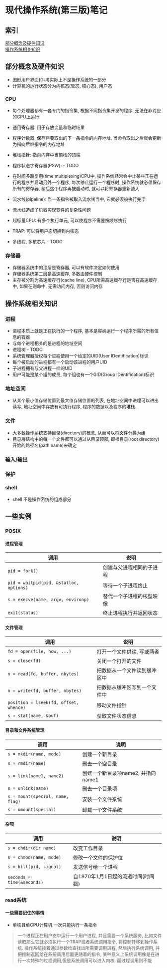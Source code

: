 # 现代操作系统(第三版)笔记
## 索引
[部分概念及硬件知识](#部分概念及硬件知识)  
[操作系统相关知识](#操作系统相关知识)

## 部分概念及硬件知识
* 图形用户界面(GUI)实际上不是操作系统的一部分
* 计算机的运行状态分为内核态(管态, 核心态), 用户态

### CPU
* 每个处理器都有一套专门的指令集, 根据不同指令集开发的程序, 无法在非对应的CPU上运行
* 通用寄存器: 用于存放变量和临时结果
* 程序计数器: 保存将要取出的下一条指令的内存地址, 当命令取出之后就会更新为指向后继指令的内存地址
* 堆栈指针: 指向内存中当前栈的顶端
* 程序状态字寄存器(PSW): - TODO
* 在时间多路复用(time multiplexing)CPU中, 操作系统经常会中止某些正在运行的程序并启动另外一个程序, 每次停止运行一个程序时, 操作系统就必须保存所有的寄存器, 稍后这个程序再被启动时, 就可以将寄存器重新装入

* 流水线(pipeline): 当一条指令被取入流水线当中, 它就必须被执行完毕
* 流水线造成了机器实现软件的复杂性问题
* 超标量CPU: 有多个执行单元, 可以使程序不需要按顺序执行
* TRAP: 可以将用户态切换到内核态
* 多线程, 多核芯片 - TODO

### 存储器
* 存储器系统中的顶层是寄存器, 可以有软件决定如何使用
* 存储器系统第二层是高速缓存, 多数由硬件控制
* 主存被分割为高速缓存行(cache line), CPU所需高速缓存行是否在高速缓存中, 如果在则命中, 无需访问内存, 否则访问内存

## 操作系统相关知识
### 进程
* 进程本质上就是正在执行的一个程序, 基本是容纳运行一个程序所需的所有信息的容器
* 与每个进程相关的是进程的地址空间
* 进程树 - TODO
* 系统管理器授权每个进程使用一个给定的UID(User IDentification)标识
* 每个被启动的进程都有一个启动该进程的用户UID
* 子进程拥有与父进程一样的UID
* 用户可能是某个组的成员, 每个组也有一个GID(Group IDentification)标识

### 地址空间
* 从某个最小值存储位置到最大值存储位置的列表, 在地址空间中进程可以进出读写, 地址空间中存放有可执行程序, 程序的数据以及程序的堆栈...

### 文件
* 大多数操作系统支持目录(directory)的概念, 从而可以将文件分类为组
* 目录层结构中的每一个文件都可以通过从目录顶部, 即根目录(root directory)开始的路径名(path name)来确定

### 输入/输出
### 保护
### shell
* shell 不是操作系统的组成部分

## 一些实例
### POSIX

#### 进程管理

|调用|说明|
|---|---|
|`pid = fork()`|创建与父进程相同的子进程|
|`pid = waitpid(pid, &statloc, options)`|等待一个子进程终止|
|`s = execve(name, argv, environp)`|替代一个子进程的核型映像|
|`exit(status)`|终止进程执行并返回状态|

#### 文件管理

|调用|说明|
|---|---|
|`fd = open(file, how, ...)`|打开一个文件供读, 写或两者|
|`s = close(fd)`|关闭一个打开的文件|
|`n = read(fd, buffer, nbytes)`|把数据从一个文件读到缓冲区中|
|`n = write(fd, buffer, nbytes)`|把数据从缓冲区写到一个文件中|
|`position = lseek(fd, offset, whence)`|移动文件指针|
|`s = stat(name, &buf)`|获取文件状态信息|

#### 目录和文件系统管理

|调用|说明|
|---|---|
|`s = mkdir(name, mode)`|创建一个新目录|
|`s = rmdir(name)`|删去一个空目录|
|`s = link(name1, name2)`|创建一个新目录项name2, 并指向name1|
|`s = unlink(name)`|删去一个目录项|
|`s = mount(special, name, flag)`|安装一个文件系统|
|`s = umount(special)`|卸载一个文件系统|

#### 杂项

|调用|说明|
|---|---|
|`s = chdir(dir name)`|改变工作目录|
|`s = chmod(name, mode)`|修改一个文件的保护位|
|`s = kill(pid, signal)`|发送信号给一个进程|
|`seconds = time(&seconds)`|自1970年1月1日起的流逝时间(时间戳)|


### read系统
#### 一些需要记住的事情
* 单核且单CPU计算机 一次只能执行一条指令
> 一个进程正在用户态中运行一个用户进程, 并且需要一个系统服务, 比如文件读取那么它就必须执行一个TRAP或者系统调用指令, 将控制转移到操作系统. 操作系统接着通过参数检查找出所需要调用进程, 然后执行系统调用, 并把控制返回给在系统调用后面更随着的指令, 某种意义上系统调用像是在进行一次特殊的过程调用,但是系统调用可以进入内核, 而过程调用则不能

